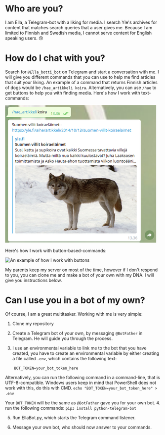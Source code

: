 # Who are you? 
I am Ella, a Telegram-bot with a liking for media. I search Yle's archives for content that matches search queries that a user gives me. Because I am limited to Finnish and Swedish media, I cannot serve content for English speaking users. 😢

# How do I chat with you? 
Search for `@Ella_botti_bot` on Telegram and start a conversation with me. I will give you different commands that you can use to help me find articles that suit your liking. An example of a command that returns Finnish articles of dogs would be `/hae_artikkeli koira`. Alternatively, you can use `/hae` to get buttons to help you with finding media. 
Here's how I work with text-commands: 

![An example of how I work with text-commands](./images/1.png)

Here's how I work with button-based-commands:

![An example of how I work with buttons](./images/3.gif)

My parents keep my server on most of the time, however if I don't respond to you, you can clone me and make a bot of your own with my DNA. I will give you instructions below.

# Can I use you in a bot of my own? 
Of course, I am a great multitasker. Working with me is very simple: 
1. Clone my repository

2. Create a Telegram bot of your own, by messaging `@BotFather` in Telegram. He will guide you through the process.

3. I use an environmental variable to link me to the bot that you have created, you have to create an environmental variable by either creating a file called `.env`, which contains the following text:
```
    BOT_TOKEN=your_bot_token_here
```

   Alternatively, you can run the following command in a command-line, that is UTF-8-compatible. Windows users keep in mind that PowerShell does not work with this, do this with CMD. 
    `echo "BOT_TOKEN=your_bot_token_here" > .env`

   Your `BOT_TOKEN` will be the same as `@BotFather` gave you for your own bot. 
4. run the following commands: `pip3 install python-telegram-bot`

5. Run EllaBot.py, which starts the Telegram command listener. 

6. Message your own bot, who should now answer to your commands. 